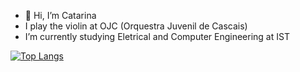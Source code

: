 - 👋 Hi, I’m Catarina
-  I play the violin at OJC (Orquestra Juvenil de Cascais)
-  I’m currently studying Eletrical and Computer Engineering at IST

[![Top Langs](https://github-readme-stats.vercel.app/api/top-langs/?username=anuraghazra&layout=compact)](https://github.com/anuraghazra/github-readme-stats)


